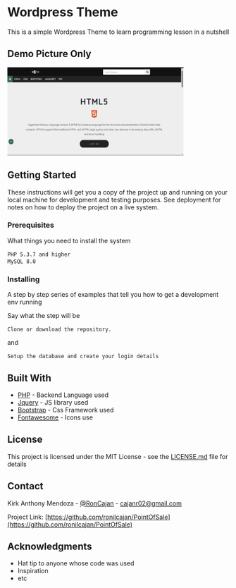 # Wordpress Theme

This is a simple Wordpress Theme to learn programming lesson in a nutshell

## Demo Picture Only
<img src="123.png" height="200" width="400">

## Getting Started

These instructions will get you a copy of the project up and running on your local machine for development and testing purposes. See deployment for notes on how to deploy the project on a live system.

### Prerequisites

What things you need to install the system

```
PHP 5.3.7 and higher
MySQL 8.0
```

### Installing

A step by step series of examples that tell you how to get a development env running

Say what the step will be
```
Clone or download the repository.
```
and
```
Setup the database and create your login details
```

## Built With

* [PHP](https://codeigniter.com/) - Backend Language used
* [Jquery](https://jquery.com/) - JS library used
* [Bootstrap](https://Bootstrap.com/) - Css Framework used
* [Fontawesome](https://fontawesome.com/) - Icons use

## License

This project is licensed under the MIT License - see the [LICENSE.md](LICENSE.md) file for details

## Contact

Kirk Anthony Mendoza - [@RonCajan](https://twitter.com/RonCajan) - cajanr02@gmail.com

Project Link: [https://github.com/ronilcajan/PointOfSale](https://github.com/ronilcajan/PointOfSale)


## Acknowledgments

* Hat tip to anyone whose code was used
* Inspiration
* etc

